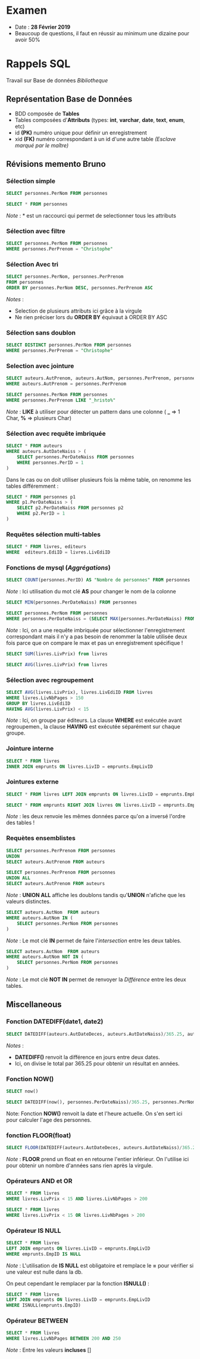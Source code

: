 # Examen
- Date : **28 Février 2019**
- Beaucoup de questions, il faut en réussir au minimum une dizaine pour avoir 50%
# Rappels SQL
Travail sur Base de données *Bibliotheque*
## Représentation Base de Données
- BDD composée de **Tables**
- Tables composées d'**Attributs** (types: **int**, **varchar**, **date**, **text**, **enum**, etc)
- id **(PK)** numéro unique pour définir un enregistrement
- xid **(FK)** numéro correspondant à un id d'une autre table *(Esclave marqué par le maître)*
## Révisions memento Bruno
### Sélection simple
```SQL
SELECT personnes.PerNom FROM personnes
```
```SQL
SELECT * FROM personnes
```
*Note* : \* est un raccourci qui permet de selectionner tous les attributs
### Sélection avec filtre
```SQL
SELECT personnes.PerNom FROM personnes
WHERE personnes.PerPrenom = "Christophe"
```
### Sélection Avec tri
```SQL
SELECT personnes.PerNom, personnes.PerPrenom
FROM personnes
ORDER BY personnes.PerNom DESC, personnes.PerPrenom ASC
```
*Notes* :
- Selection de plusieurs attributs ici grâce à la virgule
- Ne rien préciser lors du **ORDER BY** équivaut à ORDER BY ASC
### Sélection sans doublon
```SQL
SELECT DISTINCT personnes.PerNom FROM personnes
WHERE personnes.PerPrenom = "Christophe"
```
### Selection avec jointure
```SQL
SELECT auteurs.AutPrenom, auteurs.AutNom, personnes.PerPrenom, personnes.PerNom FROM auteurs, personnes
WHERE auteurs.AutPrenom = personnes.PerPrenom
```
```SQL
SELECT personnes.PerNom FROM personnes
WHERE personnes.PerPrenom LIKE "_hristo%"
```
*Note* : **LIKE** à utiliser pour détecter un pattern dans une colonne ( **_** => 1 Char, **%** => plusieurs Char)
### Sélection avec requête imbriquée
```SQL
SELECT * FROM auteurs
WHERE auteurs.AutDateNaiss > (
    SELECT personnes.PerDateNaiss FROM personnes
    WHERE personnes.PerID = 1
)
```
Dans le cas ou on doit utiliser plusieurs fois la même table, on renomme les tables différemment :
```SQL
SELECT * FROM personnes p1
WHERE p1.PerDateNaiss > (
    SELECT p2.PerDateNaiss FROM personnes p2
    WHERE p2.PerID = 1
)
```
### Requêtes sélection multi-tables
```SQL
SELECT * FROM livres, editeurs
WHERE  editeurs.EdiID = livres.LivEdiID
```
### Fonctions de mysql (*Aggrégations*)
```SQL
SELECT COUNT(personnes.PerID) AS "Nombre de personnes" FROM personnes
```
*Note* : Ici utilisation du mot clé **AS** pour changer le nom de la colonne
```SQL
SELECT MIN(personnes.PerDateNaiss) FROM personnes
```
```SQL
SELECT personnes.PerNom FROM personnes
WHERE personnes.PerDateNaiss = (SELECT MAX(personnes.PerDateNaiss) FROM personnes)
```
*Note* : Ici, on a une requête imbriquée pour sélectionner l'enregistrement correspondant mais il n'y a pas besoin de renommer la table utilisée deux fois parce que on compare le max et pas un enregistrement spécifique !
```SQL
SELECT SUM(livres.LivPrix) from livres
```
```SQL
SELECT AVG(livres.LivPrix) from livres
```
### Sélection avec regroupement
```SQL
SELECT AVG(livres.LivPrix), livres.LivEdiID FROM livres
WHERE livres.LivNbPages > 150
GROUP BY livres.LivEdiID
HAVING AVG(livres.LivPrix) < 15
```
*Note* : Ici, on groupe par éditeurs. La clause **WHERE** est exécutée avant regroupemen., la clause **HAVING** est exécutée séparément sur chaque groupe.
### Jointure interne
```SQL
SELECT * FROM livres
INNER JOIN emprunts ON livres.LivID = emprunts.EmpLivID
```
### Jointures externe
```SQL
SELECT * FROM livres LEFT JOIN emprunts ON livres.LivID = emprunts.EmpLivID
```
```SQL
SELECT * FROM emprunts RIGHT JOIN livres ON livres.LivID = emprunts.EmpLivID
```
*Note* : les deux renvoie les mêmes données parce qu'on a inversé l'ordre des tables !
### Requètes ensemblistes
```SQL
SELECT personnes.PerPrenom FROM personnes
UNION
SELECT auteurs.AutPrenom FROM auteurs
```
```SQL
SELECT personnes.PerPrenom FROM personnes
UNION ALL
SELECT auteurs.AutPrenom FROM auteurs
```
*Note* : **UNION ALL** affiche les doublons tandis qu'**UNION** n'afiche que les valeurs distinctes.
```SQL
SELECT auteurs.AutNom  FROM auteurs
WHERE auteurs.AutNom IN (
    SELECT personnes.PerNom FROM personnes
)
```
*Note* : Le mot clé **IN** permet de faire l'*intersection* entre les deux tables.
```SQL
SELECT auteurs.AutNom  FROM auteurs
WHERE auteurs.AutNom NOT IN (
    SELECT personnes.PerNom FROM personnes
)
```
*Note* : Le mot clé **NOT IN** permet de renvoyer la *Différence* entre les deux tables.
## Miscellaneous
### Fonction DATEDIFF(date1, date2)
```SQL
SELECT DATEDIFF(auteurs.AutDateDeces, auteurs.AutDateNaiss)/365.25, auteurs.AutNom FROM auteurs
```
*Notes* :
- **DATEDIFF()** renvoit la différence en jours entre deux dates.
- Ici, on divise le total par 365.25 pour obtenir un résultat en années.
### Fonction NOW()
```SQL
SELECT now()
```
```SQL
SELECT DATEDIFF(now(), personnes.PerDateNaiss)/365.25, personnes.PerNom FROM personnes
```
Note: Fonction **NOW()** renvoit la date et l'heure actuelle. On s'en sert ici pour calculer l'age des personnes.
### fonction FLOOR(float)
```SQL
SELECT FLOOR(DATEDIFF(auteurs.AutDateDeces, auteurs.AutDateNaiss)/365.25), auteurs.AutNom FROM auteurs
```
*Note* : **FLOOR** prend un float en en retourne l'entier inférieur. On l'utilise ici pour obtenir un nombre d'années sans rien après la virgule.
### Opérateurs AND et OR
```SQL
SELECT * FROM livres
WHERE livres.LivPrix < 15 AND livres.LivNbPages > 200
```
```SQL
SELECT * FROM livres 
WHERE livres.LivPrix < 15 OR livres.LivNbPages > 200
```
### Opérateur IS NULL
```SQL
SELECT * FROM livres
LEFT JOIN emprunts ON livres.LivID = emprunts.EmpLivID
WHERE emprunts.EmpID IS NULL
```
*Note* : L'utilisation de **IS NULL** est obligatoire et remplace le **=** pour vérifier si une valeur est nulle dans la db.

On peut cependant le remplacer par la fonction **ISNULL()** :
```SQL
SELECT * FROM livres
LEFT JOIN emprunts ON livres.LivID = emprunts.EmpLivID
WHERE ISNULL(emprunts.EmpID)
```
### Opérateur BETWEEN
```SQL
SELECT * FROM livres
WHERE livres.LivNbPages BETWEEN 200 AND 250
```
*Note* : Entre les valeurs **incluses** []
